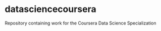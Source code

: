 datasciencecoursera
===================

Repository containing work for the Coursera Data Science Specialization

